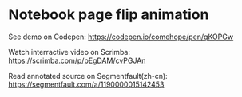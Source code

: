 # Notebook page flip animation

See demo on Codepen: https://codepen.io/comehope/pen/qKOPGw

Watch interractive video on Scrimba: https://scrimba.com/p/pEgDAM/cvPGJAn

Read annotated source on Segmentfault(zh-cn): https://segmentfault.com/a/1190000015142453